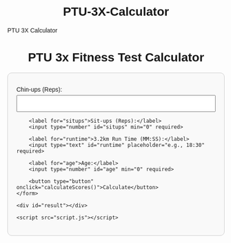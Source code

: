# PTU-3X-Calculator
PTU 3X Calculator
<!DOCTYPE html>
<html lang="en">
<head>
    <meta charset="UTF-8">
    <meta name="viewport" content="width=device-width, initial-scale=1.0">
    <title>PTU 3x Fitness Test Calculator</title>
    <style>
        body {
            font-family: Arial, sans-serif;
            margin: 20px;
        }
        h1 {
            text-align: center;
        }
        form {
            max-width: 500px;
            margin: 0 auto;
            padding: 20px;
            border: 1px solid #ccc;
            border-radius: 10px;
            background: #f9f9f9;
        }
        label {
            display: block;
            margin-top: 10px;
        }
        input, button {
            width: 100%;
            padding: 10px;
            margin-top: 5px;
        }
        #result {
            margin-top: 20px;
            text-align: center;
        }
    </style>
</head>
<body>
    <h1>PTU 3x Fitness Test Calculator</h1>
    <form id="ptuForm">
        <label for="chinups">Chin-ups (Reps):</label>
        <input type="number" id="chinups" min="0" required>

        <label for="situps">Sit-ups (Reps):</label>
        <input type="number" id="situps" min="0" required>

        <label for="runtime">3.2km Run Time (MM:SS):</label>
        <input type="text" id="runtime" placeholder="e.g., 18:30" required>

        <label for="age">Age:</label>
        <input type="number" id="age" min="0" required>

        <button type="button" onclick="calculateScores()">Calculate</button>
    </form>

    <div id="result"></div>

    <script src="script.js"></script>
</body>
</html>

